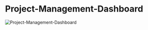 # Project-Management-Dashboard
![Project-Management-Dashboard](https://github.com/bigDataByChirag/Project-Management-Dashboard/assets/127500166/3679402f-1f6a-4dc8-8b59-abda80f86847)
